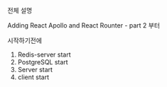 전체 설명

Adding React Apollo and React Rounter - part 2 부터

시작하기전에
1. Redis-server start
2. PostgreSQL start
3. Server start
4. client start
